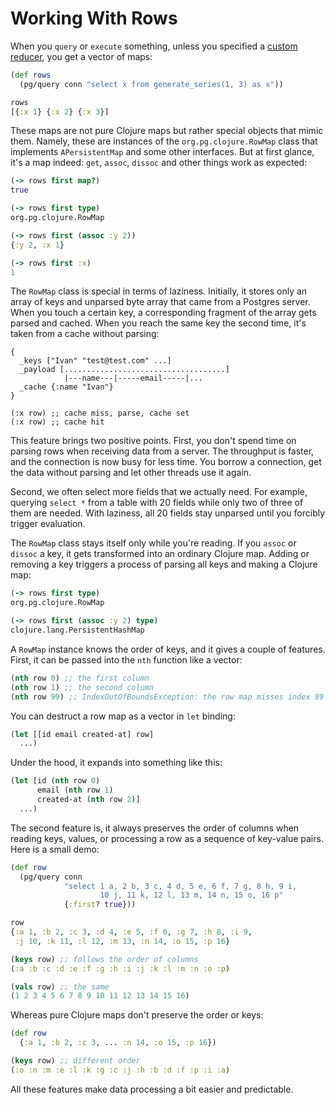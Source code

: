 # Working With Rows

When you `query` or `execute` something, unless you specified a [custom
reducer](/docs/folders.md), you get a vector of maps:

~~~clojure
(def rows
  (pg/query conn "select x from generate_series(1, 3) as x"))

rows
[{:x 1} {:x 2} {:x 3}]
~~~

These maps are not pure Clojure maps but rather special objects that mimic
them. Namely, these are instances of the `org.pg.clojure.RowMap` class that
implements `APersistentMap` and some other interfaces. But at first glance, it's
a map indeed: `get`, `assoc`, `dissoc` and other things work as expected:

~~~clojure
(-> rows first map?)
true

(-> rows first type)
org.pg.clojure.RowMap

(-> rows first (assoc :y 2))
{:y 2, :x 1}

(-> rows first :x)
1
~~~

The `RowMap` class is special in terms of laziness. Initially, it stores only an
array of keys and unparsed byte array that came from a Postgres server. When you
touch a certain key, a corresponding fragment of the array gets parsed and
cached. When you reach the same key the second time, it's taken from a cache
without parsing:

~~~text
{
  _keys ["Ivan" "test@test.com" ...]
  _payload [....................................]
            |---name---|-----email-----|...
  _cache {:name "Ivan"}
}

(:x row) ;; cache miss, parse, cache set
(:x row) ;; cache hit
~~~

This feature brings two positive points. First, you don't spend time on parsing
rows when receiving data from a server. The throughput is faster, and the
connection is now busy for less time. You borrow a connection, get the data
without parsing and let other threads use it again.

Second, we often select more fields that we actually need. For example, querying
`select *` from a table with 20 fields while only two of three of them are
needed. With laziness, all 20 fields stay unparsed until you forcibly trigger
evaluation.

The `RowMap` class stays itself only while you're reading. If you `assoc` or
`dissoc` a key, it gets transformed into an ordinary Clojure map. Adding or
removing a key triggers a process of parsing all keys and making a Clojure map:

~~~clojure
(-> rows first type)
org.pg.clojure.RowMap

(-> rows first (assoc :y 2) type)
clojure.lang.PersistentHashMap
~~~

A `RowMap` instance knows the order of keys, and it gives a couple of
features. First, it can be passed into the `nth` function like a vector:

~~~clojure
(nth row 0) ;; the first column
(nth row 1) ;; the second column
(nth row 99) ;; IndexOutOfBoundsException: the row map misses index 99
~~~

You can destruct a row map as a vector in `let` binding:

~~~clojure
(let [[id email created-at] row]
  ...)
~~~

Under the hood, it expands into something like this:

~~~clojure
(let [id (nth row 0)
      email (nth row 1)
      created-at (nth row 2)]
  ...)
~~~

The second feature is, it always preserves the order of columns when reading
keys, values, or processing a row as a sequence of key-value pairs. Here is a
small demo:

~~~clojure
(def row
  (pg/query conn
            "select 1 a, 2 b, 3 c, 4 d, 5 e, 6 f, 7 g, 8 h, 9 i,
                    10 j, 11 k, 12 l, 13 m, 14 n, 15 o, 16 p"
            {:first? true}))

row
{:a 1, :b 2, :c 3, :d 4, :e 5, :f 6, :g 7, :h 8, :i 9,
 :j 10, :k 11, :l 12, :m 13, :n 14, :o 15, :p 16}

(keys row) ;; follows the order of columns
(:a :b :c :d :e :f :g :h :i :j :k :l :m :n :o :p)

(vals row) ;; the same
(1 2 3 4 5 6 7 8 9 10 11 12 13 14 15 16)
~~~

Whereas pure Clojure maps don't preserve the order or keys:

~~~clojure
(def row
  {:a 1, :b 2, :c 3, ... :n 14, :o 15, :p 16})

(keys row) ;; different order
(:o :n :m :e :l :k :g :c :j :h :b :d :f :p :i :a)
~~~

All these features make data processing a bit easier and predictable.
